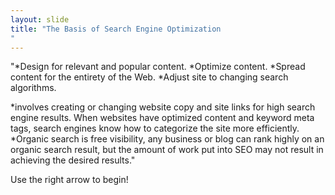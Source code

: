 ```yaml
---
layout: slide
title: "The Basis of Search Engine Optimization
"
---
```

"*Design for relevant and popular content.
 *Optimize content.
 *Spread content for the entirety of the Web.
 *Adjust site to changing search algorithms.
 
 *involves creating or changing website
copy and site links for high search engine results. When websites have
optimized content and keyword meta tags, search engines know how to
categorize the site more efficiently.
 *Organic search is free visibility, any business or blog can rank highly on an
organic search result, but the amount of work put into SEO may not result
in achieving the desired results."

Use the right arrow to begin!

